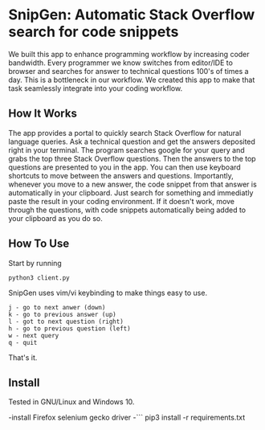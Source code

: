 # SnipGen: Automatic Stack Overflow search for code snippets

We built this app to enhance programming workflow by increasing coder bandwidth. Every programmer we know switches from editor/IDE to browser and searches for answer to technical questions 100's of times a day. This is a bottleneck in our workflow. We created this app to make that task seamlessly integrate into your coding workflow.  

## How It Works  

The app provides a portal to quickly search Stack Overflow for natural language queries. Ask a technical question and get the answers deposited right in your terminal. The program searches google for your query and grabs the top three Stack Overflow questions. Then the answers to the top questions are presented to you in the app. You can then use keyboard shortcuts to move between the answers and questions. Importantly, whenever you move to a new answer, the code snippet from that answer is automatically in your clipboard. Just search for something and immediatly paste the result in your coding environment. If it doesn't work, move through the questions, with code snippets automatically being added to your clipboard as you do so.

## How To Use  

Start by running
```
python3 client.py  
```  

SnipGen uses vim/vi keybinding to make things easy to use.  

```
j - go to next anwer (down)
k - go to previous answer (up)
l - got to next question (right)
h - go to previous question (left)
w - next query
q - quit
```
That's it.  

## Install  

Tested in GNU/Linux and Windows 10.

-install Firefox selenium gecko driver
-```
pip3 install -r requirements.txt
```
